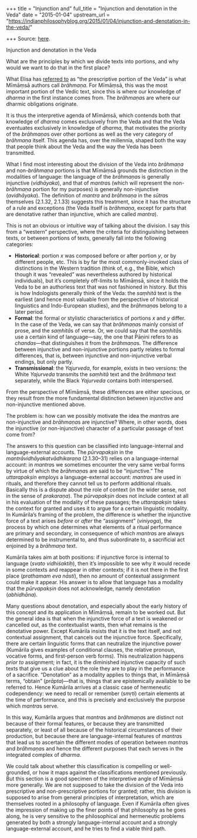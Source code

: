 +++
title = "Injunction and"
full_title = "Injunction and denotation in the Veda"
date = "2015-01-04"
upstream_url = "https://indianphilosophyblog.org/2015/01/04/injunction-and-denotation-in-the-veda/"

+++
Source: [here](https://indianphilosophyblog.org/2015/01/04/injunction-and-denotation-in-the-veda/).

Injunction and denotation in the Veda

What are the principles by which we divide texts into portions, and why
would we want to do that in the first place?

What Elisa has [referred
to](http://indianphilosophyblog.org/2014/12/22/hermeneutic-principles-in-mima%e1%b9%83sa/)
as “the prescriptive portion of the Veda” is what Mīmāṃsā authors call
*brāhmaṇa*. For Mīmāṃsā, this was the most important portion of the
Vedic text, since this is where our knowledge of *dharma* in the first
instance comes from. The *brāhmaṇa*s are where our dharmic obligations
originate.

It is thus the interpretive agenda of Mīmāṃsā, which contends both that
knowledge of *dharma* comes exclusively from the Veda and that the Veda
eventuates exclusively in knowledge of *dharma*, that motivates the
priority of the *brāhmaṇa*s over other portions as well as the very
category of *brāhmaṇa* itself. This agenda has, over the millennia,
shaped both the way that people think about the Veda and the way the
Veda has been transmitted.

What I find most interesting about the division of the Veda into
*brāhmaṇa* and non-*brāhmaṇa* portions is that Mīmāṃsā grounds the
distinction in the modalities of language: the language of the
*brāhmaṇa*s is generally injunctive (*vidhāyaka*), and that of *mantra*s
(which will represent the non-*brāhmaṇa* portion for my purposes) is
generally non-injunctive (*avidhāyaka*). The definition of *mantra* and
*brāhmaṇa* in the *sūtra*s themselves (2.1.32, 2.1.33) suggests this
treatment, since it has the structure of a rule and exceptions (the Veda
itself is *brāhmaṇa*, except for parts that are denotative rather than
injunctive, which are called *mantra*).

This is not an obvious or intuitive way of talking about the division. I
say this from a “western” perspective, where the criteria for
distinguishing between texts, or between portions of texts, generally
fall into the following categories:

-   **Historical**: portion *x* was composed before or after portion
    *y*, or by different people, etc. This is by far the most
    commonly-invoked class of distinctions in the Western tradition
    (think of, e.g., the Bible, which though it was “revealed” was
    nevertheless authored by historical individuals), but it’s
    completely off-limits to Mīmāṃsā, since it holds the Veda to be an
    authorless text that was not fashioned in history. But this is how
    Indologists generally think of the Veda: the *saṃhitā* text is the
    earliest (and hence most valuable from the perspective of historical
    linguistics and Indo-European studies), and the *brāhmaṇa*s belong
    to a later period.
-   **Formal**: the formal or stylistic characteristics of portions *x*
    and *y* differ. In the case of the Veda, we can say that *brāhmaṇa*s
    mainly consist of prose, and the *saṃhitā*s of verse. Or, we could
    say that the *saṃhitā*s use a certain kind of language—say, the one
    that Pāṇini refers to as *chandas*—that distinguishes it from the
    *brāhmaṇa*s. The difference between injunctive and non-injunctive
    portions partly relates to formal differences, that is, between
    injunctive and non-injunctive verbal endings, but only partly.
-   **Transmissional**: the *Yajurveda*, for example, exists in two
    versions: the White *Yajurveda* transmits the *saṃhitā* text and the
    *brāhmaṇa* text separately, while the Black *Yajurveda* contains
    both interspersed.

From the perspective of Mīmāṃsā, these differences are either specious,
or they result from the more fundamental distinction between injunctive
and non-injunctive mentioned above.

The problem is: how can we possibly motivate the idea the *mantra*s are
non-injunctive and *brāhmaṇa*s are injunctive? Where, in other words,
does the injunctive (or non-injunctive) character of a particular
passage of text come from?

The answers to this question can be classified into language-internal
and language-external accounts. The *pūrvapakṣin* in the
*mantrāvidhāyakatvādhikaraṇa* (2.1.30–31) relies on a language-internal
account: in *mantra*s we sometimes encounter the very same verbal forms
by virtue of which the *brāhmaṇa*s are said to be “injunctive.” The
*uttarapakṣin* employs a language-external account: *mantra*s are used
in rituals, and therefore they cannot tell us to perform additional
rituals. Basically this is a dispute about the role of context (in the
wider sense, not in the sense of *prakaraṇa*). The *pūrvapakṣin* does
not include context at all in his evaluation of the modality of these
passages; the *uttarapakṣin* takes the context for granted and uses it
to argue for a certain linguistic modality. In Kumārila’s framing of the
problem, the difference is whether the injunctive force of a text arises
*before* or *after* the “assignment” (*viniyoga*), the process by which
one determines what elements of a ritual performance are primary and
secondary, in consequence of which *mantra*s are always determined to be
instrumental to, and thus subordinate to, a sacrificial act enjoined by
a *brāhmaṇa* text.

Kumārila takes aim at both positions: if injunctive force is internal to
language (*svato vidhiśaktiḥ*), then it’s impossible to see why it would
recede in some contexts and reappear in other contexts; if it is not
there in the first place (*prathamam eva nāsti*), then no amount of
contextual assignment could make it appear. His answer is to allow that
language has a modality that the *pūrvapakṣin* does not acknowledge,
namely denotation (*abhidhāna*).

Many questions about denotation, and especially about the early history
of this concept and its application in Mīmāṃsā, remain to be worked out.
But the general idea is that when the injunctive force of a text is
weakened or cancelled out, as the contextualist wants, then what remains
is the denotative power. Except Kumārila insists that it is the text
itself, and not contextual assignment, that cancels out the injunctive
force. Specifically, there are certain linguistic forms that can
neutralize the injunctive power (Kumārila gives examples of conditional
clauses, the relative pronoun, vocative forms, and first-person verb
forms). This neutralization happens *prior to* assignment; in fact, it
is the diminished injunctive capacity of such texts that give us a clue
about the role they are to play in the performance of a sacrifice.
“Denotation” as a modality applies to things that, in Mīmāṃsā terms,
“obtain” (*prāpta*)—that is, things that are epistemically available to
be referred to. Hence Kumārila arrives at a classic case of hermeneutic
codependency: we need to recall or remember (*smṛti*) certain elements
at the time of performance, and this is precisely and exclusively the
purpose which *mantra*s serve.

In this way, Kumārila argues that *mantra*s and *brāhmaṇa*s are distinct
not because of their formal features, or because they are transmitted
separately, or least of all because of the historical circumstances of
their production, but because there are language-internal features of
*mantra*s that lead us to ascertain the different modes of operation
between *mantra*s and *brāhmaṇa*s and hence the different purposes that
each serves in the integrated complex of *dharma*.

We could talk about whether this classification is compelling or
well-grounded, or how it maps against the classifications mentioned
previously. But this section is a good specimen of the interpretive
angle of Mīmāṃsā more generally. We are not supposed to take the
division of the Veda into prescriptive and non-prescriptive portions for
granted; rather, this division is supposed to arise from general
principles of interpretation, which are themselves rooted in a
philosophy of language. Even if Kumārila often gives the impression of
making up the finer points of that philosophy as he goes along, he is
very sensitive to the philosophical and hermeneutic problems generated
by both a strongly language-internal account and a strongly
language-external account, and he tries to find a viable third path.
